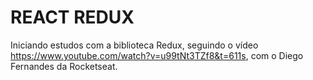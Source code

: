 # REACT REDUX

Iniciando estudos com a biblioteca Redux, seguindo o vídeo https://www.youtube.com/watch?v=u99tNt3TZf8&t=611s, com o Diego Fernandes da Rocketseat.